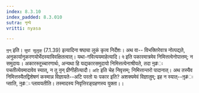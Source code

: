 ```yaml
---
index: 8.3.10
index_padded: 8.3.010
sutra: नृन्पे
vritti: nyasa

---
```

`नृ़न्` इति। `सुपां सुलुक्` (7.1.39) इत्यादिना षष्ठ्या लुकं कृत्व निर्देशः। अथ वा-- विभक्तिरेवात्र नोत्पद्यते, अनुकार्यानुकरणयोर्भेदस्याविवक्षितत्वात्। यथा-गवित्ययमाहेत्यादि। `पे` इति पकारमात्रमेव निमित्तत्वेनोपात्तम्; न समुदायः। अकारस्तूच्चारणार्थः, अन्यथा हि यद्यकारसमुदायो निमित्तत्येनाश्रीयते, तदा नृ़#ः पचतीत्येवमादावेव स्यात्, न तु नृ़न् प्रीणीहीत्यादौ। `अटि` इति चेह निवृत्तम्; निमित्तान्तरो पादानात्।
अथ तस्यैव निमित्तस्यैतद्विशेषणं कस्मान्न विज्ञायते--अटि परतो यः पकार इति? अशक्यमेवं विज्ञातुम्; इह न स्यात्--नृ़#ः प्साति, नृ़#ः प्लावयतीति। तस्मादस्य निवृत्तिरङ्ग्रहणस्य युक्ता।।